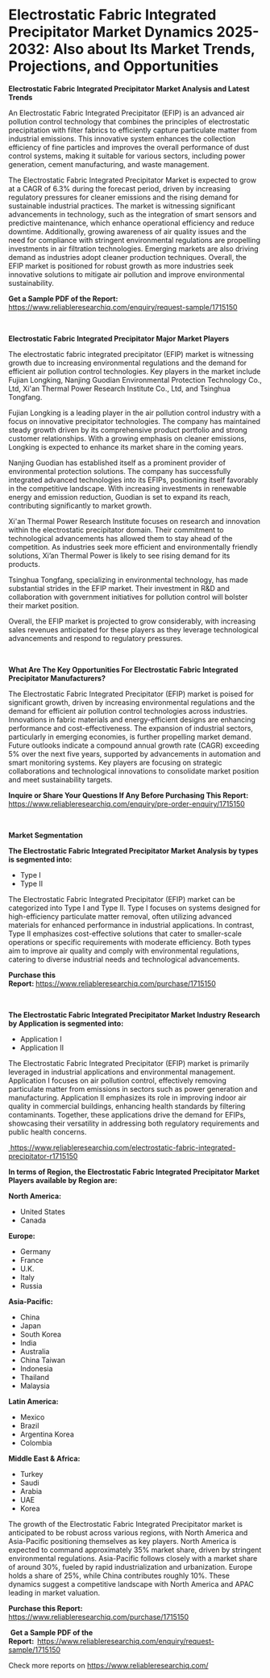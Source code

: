<p><h1>Electrostatic Fabric Integrated Precipitator Market Dynamics 2025-2032: Also about Its Market Trends, Projections, and Opportunities</h1></p><p><strong>Electrostatic Fabric Integrated Precipitator Market Analysis and Latest Trends</strong></p>
<p><p>An Electrostatic Fabric Integrated Precipitator (EFIP) is an advanced air pollution control technology that combines the principles of electrostatic precipitation with filter fabrics to efficiently capture particulate matter from industrial emissions. This innovative system enhances the collection efficiency of fine particles and improves the overall performance of dust control systems, making it suitable for various sectors, including power generation, cement manufacturing, and waste management.</p><p>The Electrostatic Fabric Integrated Precipitator Market is expected to grow at a CAGR of 6.3% during the forecast period, driven by increasing regulatory pressures for cleaner emissions and the rising demand for sustainable industrial practices. The market is witnessing significant advancements in technology, such as the integration of smart sensors and predictive maintenance, which enhance operational efficiency and reduce downtime. Additionally, growing awareness of air quality issues and the need for compliance with stringent environmental regulations are propelling investments in air filtration technologies. Emerging markets are also driving demand as industries adopt cleaner production techniques. Overall, the EFIP market is positioned for robust growth as more industries seek innovative solutions to mitigate air pollution and improve environmental sustainability.</p></p>
<p><strong>Get a Sample PDF of the Report:&nbsp;</strong> <a href="https://www.reliableresearchiq.com/enquiry/request-sample/1715150?utm_campaign=1170&utm_medium=2&utm_source=Github&utm_content=ia&utm_term=11012025&utm_id=electrostatic-fabric-integrated-precipitator">https://www.reliableresearchiq.com/enquiry/request-sample/1715150</a></p>
<p>&nbsp;</p>
<p><strong>Electrostatic Fabric Integrated Precipitator Major Market Players</strong></p>
<p><p>The electrostatic fabric integrated precipitator (EFIP) market is witnessing growth due to increasing environmental regulations and the demand for efficient air pollution control technologies. Key players in the market include Fujian Longking, Nanjing Guodian Environmental Protection Technology Co., Ltd, Xi'an Thermal Power Research Institute Co., Ltd, and Tsinghua Tongfang.</p><p>Fujian Longking is a leading player in the air pollution control industry with a focus on innovative precipitator technologies. The company has maintained steady growth driven by its comprehensive product portfolio and strong customer relationships. With a growing emphasis on cleaner emissions, Longking is expected to enhance its market share in the coming years.</p><p>Nanjing Guodian has established itself as a prominent provider of environmental protection solutions. The company has successfully integrated advanced technologies into its EFIPs, positioning itself favorably in the competitive landscape. With increasing investments in renewable energy and emission reduction, Guodian is set to expand its reach, contributing significantly to market growth.</p><p>Xi'an Thermal Power Research Institute focuses on research and innovation within the electrostatic precipitator domain. Their commitment to technological advancements has allowed them to stay ahead of the competition. As industries seek more efficient and environmentally friendly solutions, Xi’an Thermal Power is likely to see rising demand for its products.</p><p>Tsinghua Tongfang, specializing in environmental technology, has made substantial strides in the EFIP market. Their investment in R&D and collaboration with government initiatives for pollution control will bolster their market position. </p><p>Overall, the EFIP market is projected to grow considerably, with increasing sales revenues anticipated for these players as they leverage technological advancements and respond to regulatory pressures.</p></p>
<p>&nbsp;</p>
<p><strong>What Are The Key Opportunities For Electrostatic Fabric Integrated Precipitator Manufacturers?</strong></p>
<p><p>The Electrostatic Fabric Integrated Precipitator (EFIP) market is poised for significant growth, driven by increasing environmental regulations and the demand for efficient air pollution control technologies across industries. Innovations in fabric materials and energy-efficient designs are enhancing performance and cost-effectiveness. The expansion of industrial sectors, particularly in emerging economies, is further propelling market demand. Future outlooks indicate a compound annual growth rate (CAGR) exceeding 5% over the next five years, supported by advancements in automation and smart monitoring systems. Key players are focusing on strategic collaborations and technological innovations to consolidate market position and meet sustainability targets.</p></p>
<p><strong>Inquire or Share Your Questions If Any Before Purchasing This Report:</strong> <a href="https://www.reliableresearchiq.com/enquiry/pre-order-enquiry/1715150?utm_campaign=1170&utm_medium=2&utm_source=Github&utm_content=ia&utm_term=11012025&utm_id=electrostatic-fabric-integrated-precipitator">https://www.reliableresearchiq.com/enquiry/pre-order-enquiry/1715150</a></p>
<p>&nbsp;</p>
<p><strong>Market Segmentation</strong></p>
<p><strong>The Electrostatic Fabric Integrated Precipitator Market Analysis by types is segmented into:</strong></p>
<p><ul><li>Type I</li><li>Type II</li></ul></p>
<p><p>The Electrostatic Fabric Integrated Precipitator (EFIP) market can be categorized into Type I and Type II. Type I focuses on systems designed for high-efficiency particulate matter removal, often utilizing advanced materials for enhanced performance in industrial applications. In contrast, Type II emphasizes cost-effective solutions that cater to smaller-scale operations or specific requirements with moderate efficiency. Both types aim to improve air quality and comply with environmental regulations, catering to diverse industrial needs and technological advancements.</p></p>
<p><strong>Purchase this Report:&nbsp;</strong><a href="https://www.reliableresearchiq.com/purchase/1715150?utm_campaign=1170&utm_medium=2&utm_source=Github&utm_content=ia&utm_term=11012025&utm_id=electrostatic-fabric-integrated-precipitator">https://www.reliableresearchiq.com/purchase/1715150</a></p>
<p>&nbsp;</p>
<p><strong>The Electrostatic Fabric Integrated Precipitator Market Industry Research by Application is segmented into:</strong></p>
<p><ul><li>Application I</li><li>Application II</li></ul></p>
<p><p>The Electrostatic Fabric Integrated Precipitator (EFIP) market is primarily leveraged in industrial applications and environmental management. Application I focuses on air pollution control, effectively removing particulate matter from emissions in sectors such as power generation and manufacturing. Application II emphasizes its role in improving indoor air quality in commercial buildings, enhancing health standards by filtering contaminants. Together, these applications drive the demand for EFIPs, showcasing their versatility in addressing both regulatory requirements and public health concerns.</p></p>
<p><a href="https://www.reliableresearchiq.com/electrostatic-fabric-integrated-precipitator-r1715150?utm_campaign=1170&utm_medium=2&utm_source=Github&utm_content=ia&utm_term=11012025&utm_id=electrostatic-fabric-integrated-precipitator">&nbsp;https://www.reliableresearchiq.com/electrostatic-fabric-integrated-precipitator-r1715150</a></p>
<p><strong>In terms of Region, the Electrostatic Fabric Integrated Precipitator Market Players available by Region are:</strong></p>
<p>
    <p> <strong> North America: </strong>
        <ul>
            <li>United States</li>
            <li>Canada</li>
        </ul>
        </p> 
    <p> <strong> Europe: </strong>
        <ul>
            <li>Germany</li>
            <li>France</li>
            <li>U.K.</li>
            <li>Italy</li>
            <li>Russia</li>
        </ul>
        </p> 
    <p> <strong> Asia-Pacific: </strong>
        <ul>
            <li>China</li>
            <li>Japan</li>
            <li>South Korea</li>
            <li>India</li>
            <li>Australia</li>
            <li>China Taiwan</li>
            <li>Indonesia</li>
            <li>Thailand</li>
            <li>Malaysia</li>
        </ul>
        </p> 
    <p> <strong> Latin America: </strong>
        <ul>
            <li>Mexico</li>
            <li>Brazil</li>
            <li>Argentina Korea</li>
            <li>Colombia</li>
        </ul>
        </p> 
    <p> <strong> Middle East & Africa: </strong>
        <ul>
            <li>Turkey</li>
            <li>Saudi</li>
            <li>Arabia</li>
            <li>UAE</li>
            <li>Korea</li>
        </ul>
    </p>
    </p>
<p><p>The growth of the Electrostatic Fabric Integrated Precipitator market is anticipated to be robust across various regions, with North America and Asia-Pacific positioning themselves as key players. North America is expected to command approximately 35% market share, driven by stringent environmental regulations. Asia-Pacific follows closely with a market share of around 30%, fueled by rapid industrialization and urbanization. Europe holds a share of 25%, while China contributes roughly 10%. These dynamics suggest a competitive landscape with North America and APAC leading in market valuation.</p></p>
<p><strong>Purchase this Report: </strong><a href="https://www.reliableresearchiq.com/purchase/1715150?utm_campaign=1170&utm_medium=2&utm_source=Github&utm_content=ia&utm_term=11012025&utm_id=electrostatic-fabric-integrated-precipitator">https://www.reliableresearchiq.com/purchase/1715150</a></p>
<p>&nbsp;<strong>Get a Sample PDF of the Report:&nbsp;&nbsp;</strong><a href="https://www.reliableresearchiq.com/enquiry/request-sample/1715150?utm_campaign=1170&utm_medium=2&utm_source=Github&utm_content=ia&utm_term=11012025&utm_id=electrostatic-fabric-integrated-precipitator">https://www.reliableresearchiq.com/enquiry/request-sample/1715150</a></p>
<p><strong></strong></p>
<p>Check more reports on <a href="https://www.reliableresearchiq.com/?utm_campaign=1170&utm_medium=2&utm_source=Github&utm_content=ia&utm_term=11012025&utm_id=electrostatic-fabric-integrated-precipitator">https://www.reliableresearchiq.com/</a></p>